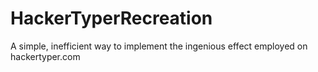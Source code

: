 # HackerTyperRecreation
A simple, inefficient way to implement the ingenious effect employed on hackertyper.com
